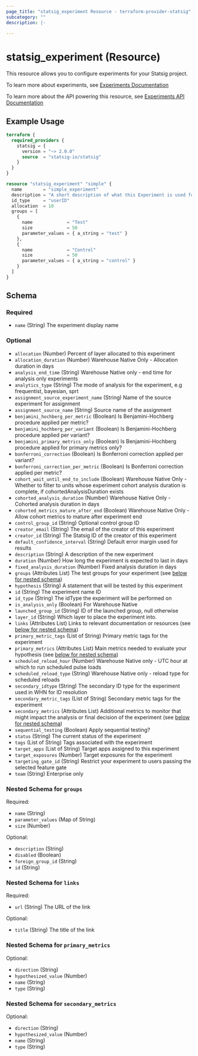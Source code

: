 ```yaml
---
page_title: "statsig_experiment Resource - terraform-provider-statsig"
subcategory: ""
description: |-
  
---
```


# statsig_experiment (Resource)

This resource allows you to configure experiments for your Statsig project.

To learn more about experiments, see [Experiments Documentation](https://docs.statsig.com/experiments-plus/)

To learn more about the API powering this resource, see [Experiments API Documentation](https://docs.statsig.com/console-api/experiments)

## Example Usage

```terraform
terraform {
  required_providers {
    statsig = {
      version = "~> 2.0.0"
      source  = "statsig-io/statsig"
    }
  }
}

resource "statsig_experiment" "simple" {
  name        = "simple_experiment"
  description = "A short description of what this Experiment is used for."
  id_type     = "userID"
  allocation  = 10
  groups = [
    {
      name             = "Test"
      size             = 50
      parameter_values = { a_string = "test" }
    },
    {
      name             = "Control"
      size             = 50
      parameter_values = { a_string = "control" }
    }
  ]
}
```

<!-- schema generated by tfplugindocs -->
## Schema

### Required

- `name` (String) The experiment display name

### Optional

- `allocation` (Number) Percent of layer allocated to this experiment
- `allocation_duration` (Number) Warehouse Native Only - Allocation duration in days
- `analysis_end_time` (String) Warehouse Native only - end time for analysis only experiments
- `analytics_type` (String) The mode of analysis for the experiment, e.g frequentist, bayesian, sprt
- `assignment_source_experiment_name` (String) Name of the source experiment for assignment
- `assignment_source_name` (String) Source name of the assignment
- `benjamini_hochberg_per_metric` (Boolean) Is Benjamini-Hochberg procedure applied per metric?
- `benjamini_hochberg_per_variant` (Boolean) Is Benjamini-Hochberg procedure applied per variant?
- `benjamini_primary_metrics_only` (Boolean) Is Benjamini-Hochberg procedure applied for primary metrics only?
- `bonferroni_correction` (Boolean) Is Bonferroni correction applied per variant?
- `bonferroni_correction_per_metric` (Boolean) Is Bonferroni correction applied per metric?
- `cohort_wait_until_end_to_include` (Boolean) Warehouse Native Only - Whether to filter to units whose experiment cohort analysis duration is complete, if cohortedAnalysisDuration exists
- `cohorted_analysis_duration` (Number) Warehouse Native Only - Cohorted analysis duration in days
- `cohorted_metrics_mature_after_end` (Boolean) Warehouse Native Only - Allow cohort metrics to mature after experiment end
- `control_group_id` (String) Optional control group ID
- `creator_email` (String) The email of the creator of this experiment
- `creator_id` (String) The Statsig ID of the creator of this experiment
- `default_confidence_interval` (String) Default error margin used for results
- `description` (String) A description of the new experiment
- `duration` (Number) How long the experiment is expected to last in days
- `fixed_analysis_duration` (Number) Fixed analysis duration in days
- `groups` (Attributes List) The test groups for your experiment (see [below for nested schema](#nestedatt--groups))
- `hypothesis` (String) A statement that will be tested by this experiment
- `id` (String) The experiment name ID
- `id_type` (String) The idType the experiment will be performed on
- `is_analysis_only` (Boolean) For Warehouse Native
- `launched_group_id` (String) ID of the launched group, null otherwise
- `layer_id` (String) Which layer to place the experiment into.
- `links` (Attributes List) Links to relevant documentation or resources (see [below for nested schema](#nestedatt--links))
- `primary_metric_tags` (List of String) Primary metric tags for the experiment
- `primary_metrics` (Attributes List) Main metrics needed to evaluate your hypothesis (see [below for nested schema](#nestedatt--primary_metrics))
- `scheduled_reload_hour` (Number) Warehouse Native only - UTC hour at which to run scheduled pulse loads
- `scheduled_reload_type` (String) Warehouse Native only - reload type for scheduled reloads
- `secondary_idtype` (String) The secondary ID type for the experiment used in WHN for ID resolution
- `secondary_metric_tags` (List of String) Secondary metric tags for the experiment
- `secondary_metrics` (Attributes List) Additional metrics to monitor that might impact the analysis or final decision of the experiment (see [below for nested schema](#nestedatt--secondary_metrics))
- `sequential_testing` (Boolean) Apply sequential testing?
- `status` (String) The current status of the experiment
- `tags` (List of String) Tags associated with the experiment
- `target_apps` (List of String) Target apps assigned to this experiment
- `target_exposures` (Number) Target exposures for the experiment
- `targeting_gate_id` (String) Restrict your experiment to users passing the selected feature gate
- `team` (String) Enterprise only

<a id="nestedatt--groups"></a>
### Nested Schema for `groups`

Required:

- `name` (String)
- `parameter_values` (Map of String)
- `size` (Number)

Optional:

- `description` (String)
- `disabled` (Boolean)
- `foreign_group_id` (String)
- `id` (String)


<a id="nestedatt--links"></a>
### Nested Schema for `links`

Required:

- `url` (String) The URL of the link

Optional:

- `title` (String) The title of the link


<a id="nestedatt--primary_metrics"></a>
### Nested Schema for `primary_metrics`

Optional:

- `direction` (String)
- `hypothesized_value` (Number)
- `name` (String)
- `type` (String)


<a id="nestedatt--secondary_metrics"></a>
### Nested Schema for `secondary_metrics`

Optional:

- `direction` (String)
- `hypothesized_value` (Number)
- `name` (String)
- `type` (String)